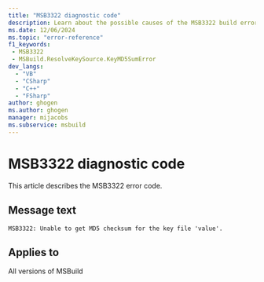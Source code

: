 ```yaml
---
title: "MSB3322 diagnostic code"
description: Learn about the possible causes of the MSB3322 build error, and get troubleshooting tips.
ms.date: 12/06/2024
ms.topic: "error-reference"
f1_keywords:
 - MSB3322
 - MSBuild.ResolveKeySource.KeyMD5SumError
dev_langs:
  - "VB"
  - "CSharp"
  - "C++"
  - "FSharp"
author: ghogen
ms.author: ghogen
manager: mijacobs
ms.subservice: msbuild
---
```


# MSB3322 diagnostic code

<!-- :::ErrorDefinitionDescription::: -->
<!-- :::editable-content name="introDescription"::: -->
This article describes the MSB3322 error code.
<!-- :::editable-content-end::: -->

## Message text

`MSB3322: Unable to get MD5 checksum for the key file 'value'.`

<!-- :::editable-content name="postOutputDescription"::: -->
<!--
{StrBegin="MSB3322: "}
-->
<!-- :::editable-content-end::: -->
<!-- :::ErrorDefinitionDescription-end::: -->

## Applies to

All versions of MSBuild
